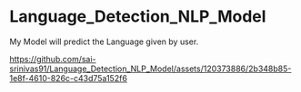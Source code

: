 # Language_Detection_NLP_Model
My Model will predict the Language given by user.


https://github.com/sai-srinivas91/Language_Detection_NLP_Model/assets/120373886/2b348b85-1e8f-4610-826c-c43d75a152f6

